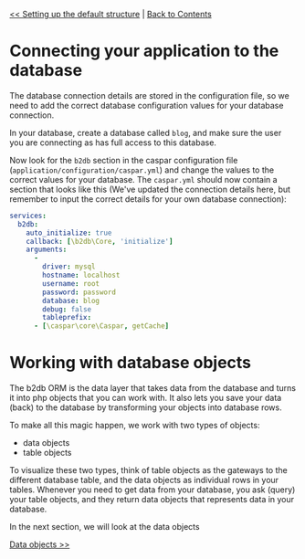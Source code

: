 [<< Setting up the default structure](tutorial-default-structure.md) | [Back to Contents](../README.md)

# Connecting your application to the database
The database connection details are stored in the configuration file, so we need to add the correct database 
configuration values for your database connection.

In your database, create a database called `blog`, and make sure the user you are connecting as has full access to 
this database.

Now look for the `b2db` section in the caspar configuration file (`application/configuration/caspar.yml`) and change 
the values to the correct values for your database. The `caspar.yml` should now contain a section that looks like this 
(We've updated the connection details here, but remember to input the correct details for your own database 
connection):
```yml
services:
  b2db:
    auto_initialize: true
    callback: [\b2db\Core, 'initialize']
    arguments:
      -
        driver: mysql
        hostname: localhost
        username: root
        password: password
        database: blog
        debug: false
        tableprefix: 
      - [\caspar\core\Caspar, getCache]
```

# Working with database objects
The b2db ORM is the data layer that takes data from the database and turns it into php objects that you can work
with. It also lets you save your data (back) to the database by transforming your objects into database rows.

To make all this magic happen, we work with two types of objects:
* data objects
* table objects

To visualize these two types, think of table objects as the gateways to the different database table, and the data
objects as individual rows in your tables. Whenever you need to get data from your database, you ask (query) your
table objects, and they return data objects that represents data in your database.

In the next section, we will look at the data objects

[Data objects >>](tutorial-data-objects.md)
